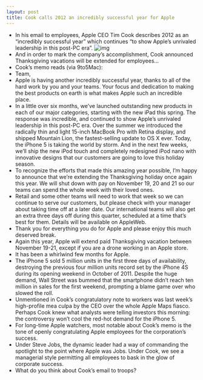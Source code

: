 ```yaml
---
layout: post
title: Cook calls 2012 an incredibly successful year for Apple
---
```

* In his email to employees, Apple CEO Tim Cook describes 2012 as an “incredibly successful year” which continues “to show Apple’s unrivaled leadership in this post-PC era”.
![img](http://media.idownloadblog.com/wp-content/uploads/2012/08/timcook-iphone.jpg)
* And in order to mark the company’s accomplishment, Cook announced Thanksgiving vacations will be extended for employees…
* Cook’s memo reads (via 9to5Mac):
* Team,
* Apple is having another incredibly successful year, thanks to all of the hard work by you and your teams. Your focus and dedication to making the best products on earth is what makes Apple such an incredible place.
* In a little over six months, we’ve launched outstanding new products in each of our major categories, starting with the new iPad this spring. The response was incredible, and continued to show Apple’s unrivaled leadership in this post-PC era. Over the summer we introduced the radically thin and light 15-inch MacBook Pro with Retina display, and shipped Mountain Lion, the fastest-selling update to OS X ever. Today, the iPhone 5 is taking the world by storm. And in the next few weeks, we’ll ship the new iPod touch and completely redesigned iPod nano with innovative designs that our customers are going to love this holiday season.
* To recognize the efforts that made this amazing year possible, I’m happy to announce that we’re extending the Thanksgiving holiday once again this year. We will shut down with pay on November 19, 20 and 21 so our teams can spend the whole week with their loved ones.
* Retail and some other teams will need to work that week so we can continue to serve our customers, but please check with your manager about taking time off at a later date. Our international teams will also get an extra three days off during this quarter, scheduled at a time that’s best for them. Details will be available on AppleWeb.
* Thank you for everything you do for Apple and please enjoy this much deserved break.
* Again this year, Apple will extend paid Thanksgiving vacation between November 19-21, except if you are a drone working in an Apple store.
* It has been a whirlwind few months for Apple.
* The iPhone 5 sold 5 million units in the first three days of availability, destroying the previous four million units record set by the iPhone 4S during its opening weekend in October of 2011. Despite the huge demand, Wall Street was bummed that the smartphone didn’t reach ten million in sales for the first weekend, prompting a blame game over who slowed the roll.
* Unmentioned in Cook’s congratulatory note to workers was last week’s high-profile mea culpa by the CEO over the whole Apple Maps fiasco. Perhaps Cook knew what analysts were telling investors this morning: the controversy won’t cool the red-hot demand for the iPhone 5.
* For long-time Apple watchers, most notable about Cook’s memo is the tone of openly congratulating Apple employees for the corporation’s success.
* Under Steve Jobs, the dynamic leader had a way of commanding the spotlight to the point where Apple was Jobs. Under Cook, we see a managerial style permitting all employees to bask in the glow of corporate success.
* What do you think about Cook’s email to troops?

